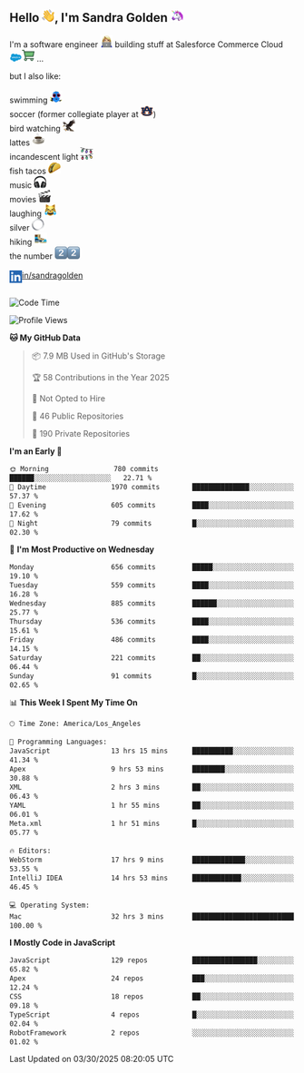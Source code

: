 ## Hello <img src="./static/emoji/wave.png" width="22" />, I'm Sandra Golden <img src="./static/emoji/unicorn-face.png" width="22" />

I'm a software engineer <img src="./static/emoji/female-technologist.png" width="22" /> building stuff at Salesforce Commerce Cloud <img src="./static/emoji/salesforce.png" width="22" /><img src="./static/emoji/commerce-cloud.png" width="22" />&nbsp;...

but I also like:<br/><br/>
swimming <img alt="swimming" src="./static/emoji/keep-swimming.png" width="22" /><br/>
soccer  (former collegiate player at <img src="./static/emoji/auburn.png" width="22" />)<br/>
bird watching <img src="./static/emoji/eagle.png" width="22" /><br/>
lattes <img src="./static/emoji/coffee.png" width="22" /><br/>
incandescent light <img src="./static/emoji/lights.png" width="22" /><br/>
fish tacos <img src="./static/emoji/taco.png" width="22" /><br/>
music <img src="./static/emoji/headphones.png" width="22" /><br/>
movies <img src="./static/emoji/movie-clapper.png" width="22" /><br/>
laughing <img src="./static/emoji/joy-cat.png" width="22" /><br/>
silver <img src="./static/emoji/silver-hoop.png" width="22" /><br/>
hiking <img src="./static/emoji/hiker.png" width="22" /><br/>
the number <img src="./static/emoji/two.png" width="22" /><img src="./static/emoji/two.png" width="22" />
<br/><br/>
<img align="left" alt="Sandra Golden | LinkedIn" width="22px" src="./static/emoji/linkedin.png" /> <a href="https://www.linkedin.com/in/sandragolden/">in/sandragolden</a>
<br/><br/>
<!--START_SECTION:waka-->
![Code Time](http://img.shields.io/badge/Code%20Time-970%20hrs%2054%20mins-blue)

![Profile Views](http://img.shields.io/badge/Profile%20Views-0-blue)

**🐱 My GitHub Data** 

> 📦 7.9 MB Used in GitHub's Storage 
 > 
> 🏆 58 Contributions in the Year 2025
 > 
> 🚫 Not Opted to Hire
 > 
> 📜 46 Public Repositories 
 > 
> 🔑 190 Private Repositories 
 > 
**I'm an Early 🐤** 

```text
🌞 Morning                780 commits         ██████░░░░░░░░░░░░░░░░░░░   22.71 % 
🌆 Daytime                1970 commits        ██████████████░░░░░░░░░░░   57.37 % 
🌃 Evening                605 commits         ████░░░░░░░░░░░░░░░░░░░░░   17.62 % 
🌙 Night                  79 commits          █░░░░░░░░░░░░░░░░░░░░░░░░   02.30 % 
```
📅 **I'm Most Productive on Wednesday** 

```text
Monday                   656 commits         █████░░░░░░░░░░░░░░░░░░░░   19.10 % 
Tuesday                  559 commits         ████░░░░░░░░░░░░░░░░░░░░░   16.28 % 
Wednesday                885 commits         ██████░░░░░░░░░░░░░░░░░░░   25.77 % 
Thursday                 536 commits         ████░░░░░░░░░░░░░░░░░░░░░   15.61 % 
Friday                   486 commits         ████░░░░░░░░░░░░░░░░░░░░░   14.15 % 
Saturday                 221 commits         ██░░░░░░░░░░░░░░░░░░░░░░░   06.44 % 
Sunday                   91 commits          █░░░░░░░░░░░░░░░░░░░░░░░░   02.65 % 
```


📊 **This Week I Spent My Time On** 

```text
🕑︎ Time Zone: America/Los_Angeles

💬 Programming Languages: 
JavaScript               13 hrs 15 mins      ██████████░░░░░░░░░░░░░░░   41.34 % 
Apex                     9 hrs 53 mins       ████████░░░░░░░░░░░░░░░░░   30.88 % 
XML                      2 hrs 3 mins        ██░░░░░░░░░░░░░░░░░░░░░░░   06.43 % 
YAML                     1 hr 55 mins        ██░░░░░░░░░░░░░░░░░░░░░░░   06.01 % 
Meta.xml                 1 hr 51 mins        █░░░░░░░░░░░░░░░░░░░░░░░░   05.77 % 

🔥 Editors: 
WebStorm                 17 hrs 9 mins       █████████████░░░░░░░░░░░░   53.55 % 
IntelliJ IDEA            14 hrs 53 mins      ████████████░░░░░░░░░░░░░   46.45 % 

💻 Operating System: 
Mac                      32 hrs 3 mins       █████████████████████████   100.00 % 
```

**I Mostly Code in JavaScript** 

```text
JavaScript               129 repos           ████████████████░░░░░░░░░   65.82 % 
Apex                     24 repos            ███░░░░░░░░░░░░░░░░░░░░░░   12.24 % 
CSS                      18 repos            ██░░░░░░░░░░░░░░░░░░░░░░░   09.18 % 
TypeScript               4 repos             █░░░░░░░░░░░░░░░░░░░░░░░░   02.04 % 
RobotFramework           2 repos             ░░░░░░░░░░░░░░░░░░░░░░░░░   01.02 % 
```




 Last Updated on 03/30/2025 08:20:05 UTC
<!--END_SECTION:waka-->
